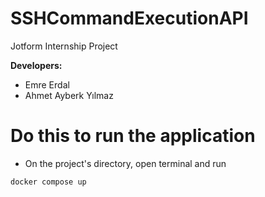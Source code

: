 # SSHCommandExecutionAPI
Jotform Internship Project

  **Developers:**
  - Emre Erdal
  - Ahmet Ayberk Yılmaz
  
# Do this to run the application
  - On the project's directory, open terminal and run
```bash
docker compose up
```
